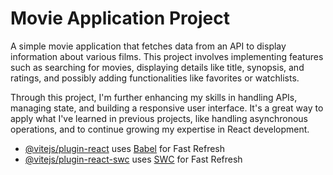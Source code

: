 # Movie Application Project

A simple movie application that fetches data from an API to display information about various films. This project involves implementing features such as searching for movies, displaying details like title, synopsis, and ratings, and possibly adding functionalities like favorites or watchlists.

Through this project, I'm further enhancing my skills in handling APIs, managing state, and building a responsive user interface. It's a great way to apply what I've learned in previous projects, like handling asynchronous operations, and to continue growing my expertise in React development.

- [@vitejs/plugin-react](https://github.com/vitejs/vite-plugin-react/blob/main/packages/plugin-react/README.md) uses [Babel](https://babeljs.io/) for Fast Refresh
- [@vitejs/plugin-react-swc](https://github.com/vitejs/vite-plugin-react-swc) uses [SWC](https://swc.rs/) for Fast Refresh
